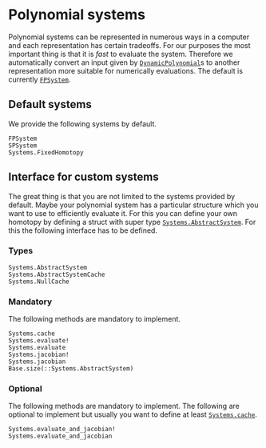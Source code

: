 # Polynomial systems

Polynomial systems can be represented in numerous ways in a computer and each
representation has certain tradeoffs. For our purposes the most important thing
is that it is *fast* to evaluate the system. Therefore we automatically convert
an input given by [`DynamicPolynomial`](https://github.com/JuliaAlgebra/DynamicPolynomials.jl)s
to another representation more suitable for numerically evaluations.
The default is currently [`FPSystem`](@ref).

## Default systems
We provide the following systems by default.
```@docs
FPSystem
SPSystem
Systems.FixedHomotopy
```

## Interface for custom systems

The great thing is that you are not limited to the systems provided by default.
Maybe your polynomial system has a particular structure which you want to use to efficiently
evaluate it. For this you can define your own homotopy by defining a
struct with super type [`Systems.AbstractSystem`](@ref).
For this the following interface has to be defined.

### Types
```@docs
Systems.AbstractSystem
Systems.AbstractSystemCache
Systems.NullCache
```

### Mandatory
The following methods are mandatory to implement.
```@docs
Systems.cache
Systems.evaluate!
Systems.evaluate
Systems.jacobian!
Systems.jacobian
Base.size(::Systems.AbstractSystem)
```

### Optional
The following methods are mandatory to implement.
The following are optional to implement but usually you want to define at least
[`Systems.cache`](@ref).
```@docs
Systems.evaluate_and_jacobian!
Systems.evaluate_and_jacobian
```
